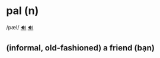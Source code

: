 # pal (n)

/pæl/ [🔊](https://www.oxfordlearnersdictionaries.com/media/english/uk_pron/p/pal/pal__/pal__gb_2.mp3) [🔊](https://www.oxfordlearnersdictionaries.com/media/english/us_pron/p/pal/pal__/pal__us_2.mp3)

## (informal, old-fashioned) a friend (bạn)